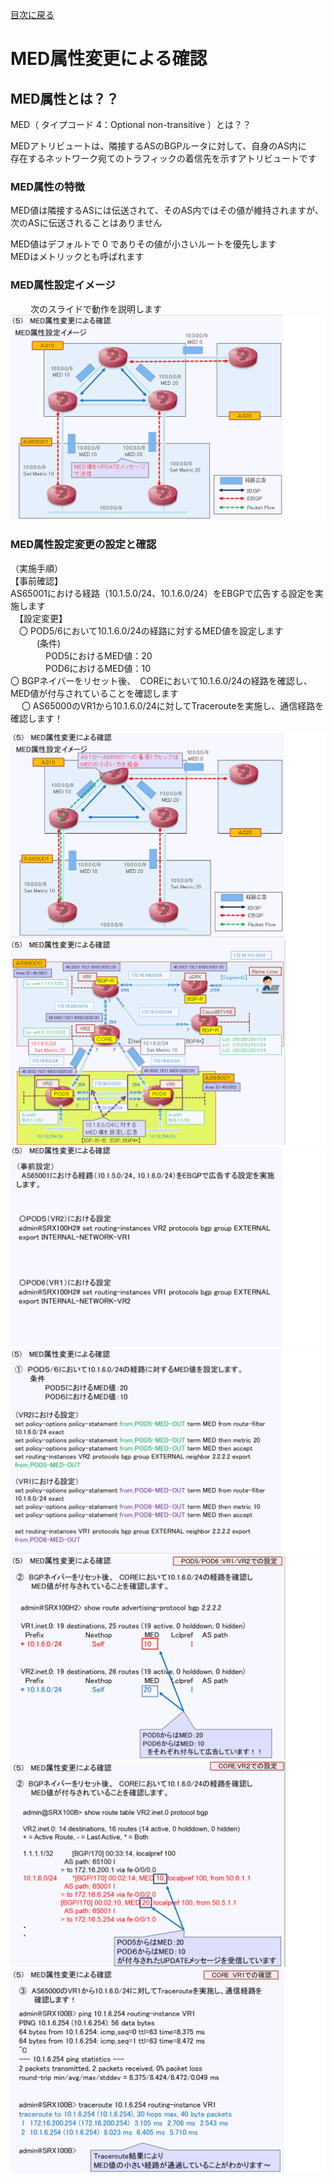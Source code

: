 
[目次に戻る](./Junos-BGP-exercises.md) <br>

# MED属性変更による確認
## MED属性とは？？
MED（ タイプコード 4：Optional non-transitive ）とは？？

MEDアトリビュートは、隣接するASのBGPルータに対して、自身のAS内に<br>
存在するネットワーク宛てのトラフィックの着信先を示すアトリビュートです<br>

### MED属性の特徴
MED値は隣接するASには伝送されて、そのAS内ではその値が維持されますが、<br>
次のASに伝送されることはありません<br>

MED値はデフォルトで 0 でありその値が小さいルートを優先します<br>
MEDはメトリックとも呼ばれます<br>

### MED属性設定イメージ
　
　次のスライドで動作を説明します
  ![Diagram](./images/MED-1.jpg)<br>
  

  
  
### MED属性設定変更の設定と確認
  （実施手順）<br>
  【事前確認】<br>
    AS65001における経路（10.1.5.0/24、10.1.6.0/24）をEBGPで広告する設定を実施します<br>
　【設定変更】<br>
 　〇 POD5/6において10.1.6.0/24の経路に対するMED値を設定します<br>
　　　(条件)<br>
　　　　POD5におけるMED値：20<br>
　　　　POD6におけるMED値：10<br>
   〇 BGPネイバーをリセット後、　COREにおいて10.1.6.0/24の経路を確認し、MED値が付与されていることを確認します<br>
　 〇 AS65000のVR1から10.1.6.0/24に対してTracerouteを実施し、通信経路を確認します！

 ![Diagram](./images/MED-2.jpg)<br>
 ![Diagram](./images/MED-3.jpg)<br>
 ![Diagram](./images/MED-4.jpg)<br>
 ![Diagram](./images/MED-5.jpg)<br>
 ![Diagram](./images/MED-6.jpg)<br>
 ![Diagram](./images/MED-7.jpg)<br>
 ![Diagram](./images/MED-8.jpg)<br>
  
 
